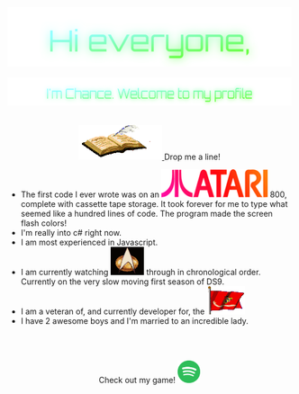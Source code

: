 <!-- "Hero" Header -->
<div align="center">
  <img src="https://github.com/255AM/255AM/blob/main/images/Hi%20everyone%2C.svg" style="max-width: 100%;" alt="Hi Everyone" />
  <br />
  <br />
  <img height="50" alt="Im Chance. Welcome to my profile" src="https://github.com/255AM/255AM/blob/main/images/I'm%20Chance.%20Welcome%20to%20my%20profile.svg" />
  <br />
  <br />

</div>



<p align="center">
  <a href="https://gist.github.com/255AM/a186f47ddfac9d5fd687f6ea6d1a250e">
    <img src="https://github.com/255AM/255AM/blob/main/images/guestbook.gif" alt="Click here to sign my guestbook!">
    
  </a>
  Drop me a line!
</p>
<p align="center">
 <ul>
    <li>The first code I ever wrote was on an <img height="50" src="https://github.com/255AM/255AM/blob/main/images/mv_ataricol.gif" alt="Atari"> 800, complete with cassette tape storage. It took forever for me to type what seemed like a hundred lines of code. The program made the screen flash colors!</li>
    <li>I'm really into c# right now.</li>
    <li>I am most experienced in Javascript.</li>
    <li>I am currently watching <img height="50" src="https://github.com/255AM/255AM/blob/main/images/startrek.gif" alt="Startrek"> through in chronological order. Currently on the very slow moving first season of DS9.</li>
    <li>I am a veteran of, and currently developer for, the <img height="50" src="https://github.com/255AM/255AM/blob/main/images/usmcflagmoving.gif" alt="USMC"> </li>
    <li>I have 2 awesome boys and I'm married to an incredible lady.</li>
</ul>    
</p>

<br>
<br>
<p align="center">
Check out my game!
  <a href="https://github.com/255AM/sonicspot">
  <img height='40' src="https://github.com/255AM/255AM/blob/main/images/spotify.png" >
    
    
  </a>
</p>


</div> 
